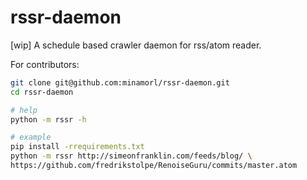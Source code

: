 # rssr-daemon

[wip] A schedule based crawler daemon for rss/atom reader.

For contributors:
```sh
git clone git@github.com:minamorl/rssr-daemon.git 
cd rssr-daemon

# help
python -m rssr -h

# example
pip install -rrequirements.txt
python -m rssr http://simeonfranklin.com/feeds/blog/ \
https://github.com/fredrikstolpe/RenoiseGuru/commits/master.atom
```
